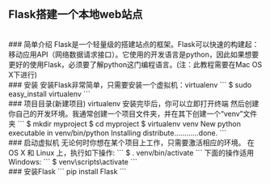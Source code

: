 ## Flask搭建一个本地web站点
<br>
### 简单介绍
Flask是一个轻量级的搭建站点的框架。Flask可以快速的构建起：移动应用API（网络数据请求接口）。它使用的开发语言是python，因此如果想要更好的使用Flask，必须要了解python这门编程语言。(注：此教程需要在Mac OS X下进行)
<br>
### 安装
安装Flask非常简单，只需要安装一个虚拟机：virtualenv
```
$ sudo easy_install virtualenv
```
<br>
### 项目目录(新建项目)
virtualenv 安装完毕后，你可以立即打开终端 然后创建你自己的开发环境。我通常创建一个项目文件夹，并在其下创建一个“venv”文件夹
```
$ mkdir myproject
$ cd myproject
$ virtualenv venv
New python executable in venv/bin/python
Installing distribute............done.
```
<br>
### 启动虚拟机
无论何时你想在某个项目上工作，只需要激活相应的环境。
在 OS X 和 Linux 上，执行如下操作:
```
$ . venv/bin/activate
```
下面的操作适用 Windows:
```
$ venv\scripts\activate
```
<br>
### 安装Flask
```
pip install Flask
```

